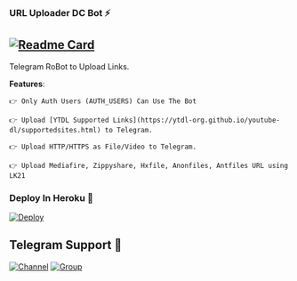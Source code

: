 ### URL Uploader DC Bot ⚡
[![Readme Card](https://github-readme-stats.vercel.app/api/pin/?username=selfie-bd&repo=UrlUploadDcBot&theme=tokyonight)](https://github.com/selfie-bd/UrlUploadDcBot&bg_color=#24292F) 
---

Telegram RoBot to Upload Links.

**Features**:
```
👉 Only Auth Users (AUTH_USERS) Can Use The Bot

👉 Upload [YTDL Supported Links](https://ytdl-org.github.io/youtube-dl/supportedsites.html) to Telegram.

👉 Upload HTTP/HTTPS as File/Video to Telegram.

👉 Upload Mediafire, Zippyshare, Hxfile, Anonfiles, Antfiles URL using LK21
```

### Deploy In Heroku 🌹

<a href="https://heroku.com/deploy?template=https://github.com/Cutozki/UrlUploadDcBotX">
  <img src="https://www.herokucdn.com/deploy/button.svg" alt="Deploy">
</a>

## Telegram Support 💠

[![Channel](https://img.shields.io/badge/TG-Channel-30302f?style=flat&logo=telegram)](https://t.me/Groupdcbots)
[![Group](https://img.shields.io/badge/TG-Group-30302f?style=flat&logo=telegram)](https://t.me/Groupdc)
